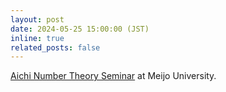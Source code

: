```yaml
---
layout: post
date: 2024-05-25 15:00:00 (JST)
inline: true
related_posts: false
---
```


[Aichi Number Theory Seminar](https://ants.gmath.meijo-u.ac.jp/home) at Meijo University.
